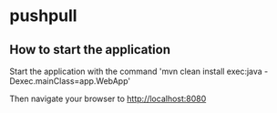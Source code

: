 pushpull
==========

## How to start the application
Start the application with the command 'mvn clean install exec:java -Dexec.mainClass=app.WebApp'

Then navigate your browser to <a href='http://localhost:8080'>http://localhost:8080</a>
